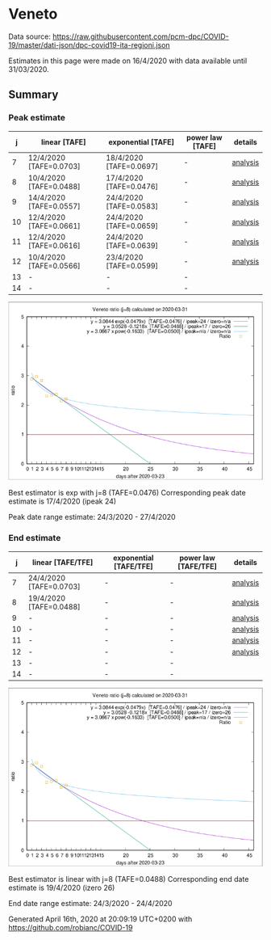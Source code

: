 # Veneto


Data source: https://raw.githubusercontent.com/pcm-dpc/COVID-19/master/dati-json/dpc-covid19-ita-regioni.json

Estimates in this page were made on 16/4/2020 with data available until 31/03/2020.


## Summary 

### Peak estimate 
|j|linear [TAFE]|exponential [TAFE]|power law [TAFE]|details|
|---|----|-----------|---------|-------|
|7|12/4/2020 [TAFE=0.0703]|18/4/2020 [TAFE=0.0697]|-|[analysis](COVID-19_veneto_j7_2020-03-31.md)|
|8|10/4/2020 [TAFE=0.0488]|17/4/2020 [TAFE=0.0476]|-|[analysis](COVID-19_veneto_j8_2020-03-31.md)|
|9|14/4/2020 [TAFE=0.0557]|24/4/2020 [TAFE=0.0583]|-|[analysis](COVID-19_veneto_j9_2020-03-31.md)|
|10|12/4/2020 [TAFE=0.0661]|24/4/2020 [TAFE=0.0659]|-|[analysis](COVID-19_veneto_j10_2020-03-31.md)|
|11|12/4/2020 [TAFE=0.0616]|24/4/2020 [TAFE=0.0639]|-|[analysis](COVID-19_veneto_j11_2020-03-31.md)|
|12|10/4/2020 [TAFE=0.0566]|23/4/2020 [TAFE=0.0599]|-|[analysis](COVID-19_veneto_j12_2020-03-31.md)|
|13|-|-|-||
|14|-|-|-||

![best peak estimate](COVID-19_veneto_j8_2020-03-31.png)

Best estimator is exp with j=8 (TAFE=0.0476)
Corresponding peak date estimate is 17/4/2020 (ipeak 24)


Peak date range estimate: 24/3/2020 - 27/4/2020

### End estimate 
|j|linear [TAFE/TFE]|exponential [TAFE/TFE]|power law [TAFE/TFE]|details|
|---|----|-----------|---------|-------|
|7|24/4/2020 [TAFE=0.0703]|-|-|[analysis](COVID-19_veneto_j7_2020-03-31.md)|
|8|19/4/2020 [TAFE=0.0488]|-|-|[analysis](COVID-19_veneto_j8_2020-03-31.md)|
|9|-|-|-|[analysis](COVID-19_veneto_j9_2020-03-31.md)|
|10|-|-|-|[analysis](COVID-19_veneto_j10_2020-03-31.md)|
|11|-|-|-|[analysis](COVID-19_veneto_j11_2020-03-31.md)|
|12|-|-|-|[analysis](COVID-19_veneto_j12_2020-03-31.md)|
|13|-|-|-||
|14|-|-|-||

![best zero estimate](COVID-19_veneto_j8_2020-03-31.png)

Best estimator is linear with j=8 (TAFE=0.0488)
Corresponding end date estimate is 19/4/2020 (izero 26)


End date range estimate: 24/3/2020 - 24/4/2020

Generated April 16th, 2020 at 20:09:19 UTC+0200 with https://github.com/robianc/COVID-19
